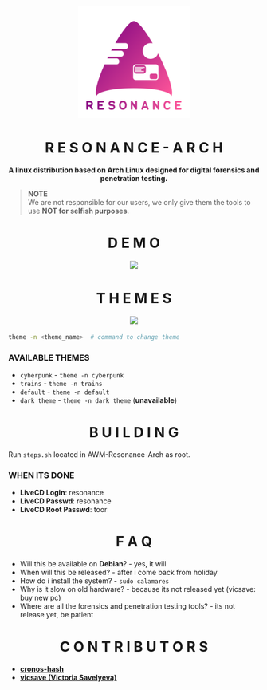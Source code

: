   <div align="center">
    <img src=".logo/Resonance-Arch.png" width=224>
    <h1><b>R E S O N A N C E - A R C H</b></h1>
	  <p><b>A linux distribution based on Arch Linux designed for digital forensics and penetration testing.</b></p>
</div>


> **NOTE**  <br/>We are not responsible for our users, we only give them the tools to use **NOT for selfish purposes**.


<h1 align="center"><b>D E M O</b></h1>

<div align="center">
  <img src="https://user-images.githubusercontent.com/78325649/126049150-f395f465-0ded-491f-9526-c18c14270bf5.gif">
</div>


<h1 align="center"><b>T H E M E S</b></h1>

<div align="center">
  <img src="https://user-images.githubusercontent.com/78325649/126049086-cc2bf8fd-3919-4642-b271-ebac9294f3da.gif">
</div>

```bash
theme -n <theme_name>  # command to change theme
```

### **AVAILABLE THEMES** ###
  - `cyberpunk` - `theme -n cyberpunk`
  - `trains` - `theme -n trains`
  - `default` - `theme -n default`
  - `dark theme` - `theme -n dark theme` (**unavailable**)


<h1 align="center"><b>B U I L D I N G</b></h1>

Run `steps.sh` located in AWM-Resonance-Arch as root.


### **WHEN ITS DONE** ###
- **LiveCD Login**: resonance
- **LiveCD Passwd**: resonance
- **LiveCD Root Passwd**: toor


<h1 align="center"><b>F A Q</b></h1>

  - Will this be available on **Debian**? - yes, it will
  - When will this be released? - after i come back from holiday
  - How do i install the system? - `sudo calamares`
  - Why is it slow on old hardware? - because its not released yet (vicsave: buy new pc)
  - Where are all the forensics and penetration testing tools? - its not release yet, be patient

<h1 align="center"><b>C O N T R I B U T O R S</b></h1>

- [**cronos-hash**](https://github.com/cronos-hash)
- [**vicsave (Victoria Savelyeva)**](https://github.com/vicsave)
